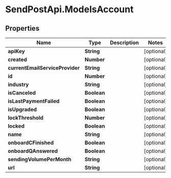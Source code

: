 # SendPostApi.ModelsAccount

## Properties
Name | Type | Description | Notes
------------ | ------------- | ------------- | -------------
**apiKey** | **String** |  | [optional] 
**created** | **Number** |  | [optional] 
**currentEmailServiceProvider** | **String** |  | [optional] 
**id** | **Number** |  | [optional] 
**industry** | **String** |  | [optional] 
**isCanceled** | **Boolean** |  | [optional] 
**isLastPaymentFailed** | **Boolean** |  | [optional] 
**isUpgraded** | **Boolean** |  | [optional] 
**lockThreshold** | **Number** |  | [optional] 
**locked** | **Boolean** |  | [optional] 
**name** | **String** |  | [optional] 
**onboardCFinished** | **Boolean** |  | [optional] 
**onboardQAnswered** | **Boolean** |  | [optional] 
**sendingVolumePerMonth** | **String** |  | [optional] 
**url** | **String** |  | [optional] 



